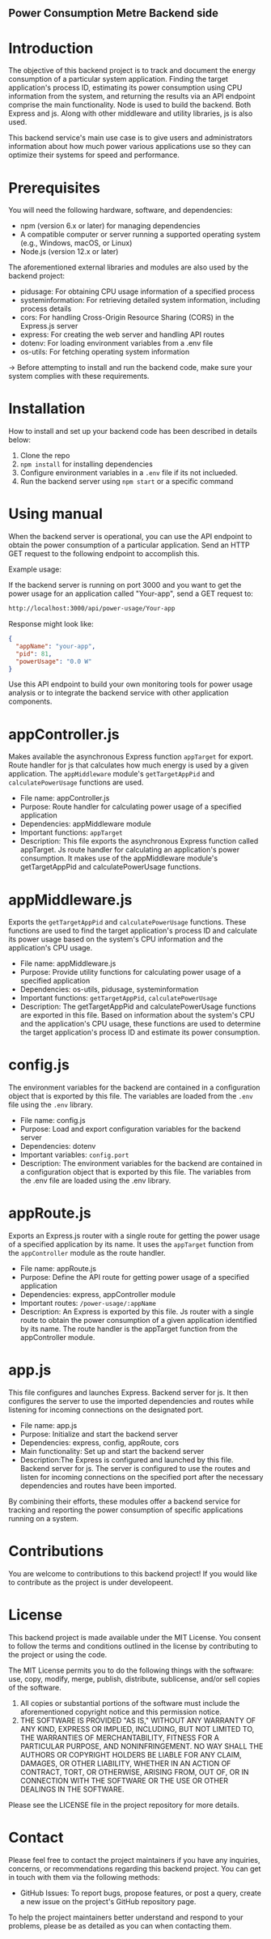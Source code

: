 ## Power Consumption Metre Backend side

# Introduction

The objective of this backend project is to track and document the energy consumption of a particular system application. Finding the target application's process ID, estimating its power consumption using CPU information from the system, and returning the results via an API endpoint comprise the main functionality. Node is used to build the backend. Both Express and js. Along with other middleware and utility libraries, js is also used. 
 
 This backend service's main use case is to give users and administrators information about how much power various applications use so they can optimize their systems for speed and performance.

# Prerequisites

You will need the following hardware, software, and dependencies:

* npm (version 6.x or later) for managing dependencies
* A compatible computer or server running a supported operating system (e.g., Windows, macOS, or Linux)
* Node.js (version 12.x or later)


The aforementioned external libraries and modules are also used by the backend project:

* pidusage: For obtaining CPU usage information of a specified process
* systeminformation: For retrieving detailed system information, including process details
* cors: For handling Cross-Origin Resource Sharing (CORS) in the Express.js server
* express: For creating the web server and handling API routes
* dotenv: For loading environment variables from a .env file
* os-utils: For fetching operating system information

-> Before attempting to install and run the backend code, make sure your system complies with these requirements.

# Installation

How to install and set up your backend code has been described in details below:

1. Clone the repo
2. `npm install` for installing dependencies
3. Configure environment variables in a `.env` file if its not inclueded.
4. Run the backend server using `npm start` or a specific command

# Using manual

When the backend server is operational, you can use the API endpoint to obtain the power consumption of a particular application. Send an HTTP GET request to the following endpoint to accomplish this.

Example usage:

If the backend server is running on port 3000 and you want to get the power usage for an application called "Your-app", send a GET request to:

```bash
http://localhost:3000/api/power-usage/Your-app
```

Response might look like:

```json
{
  "appName": "your-app",
  "pid": 81,
  "powerUsage": "0.0 W"
}
```

Use this API endpoint to build your own monitoring tools for power usage analysis or to integrate the backend service with other application components.


# appController.js

Makes available the asynchronous Express function `appTarget` for export. Route handler for js that calculates how much energy is used by a given application. The `appMiddleware` module's `getTargetAppPid` and `calculatePowerUsage` functions are used.

* File name: appController.js
* Purpose: Route handler for calculating power usage of a specified application
* Dependencies: appMiddleware module
* Important functions: `appTarget`
* Description: This file exports the asynchronous Express function called appTarget. Js route handler for calculating an application's power consumption. It makes use of the appMiddleware module's getTargetAppPid and calculatePowerUsage functions.

# appMiddleware.js

Exports the `getTargetAppPid` and `calculatePowerUsage` functions. These functions are used to find the target application's process ID and calculate its power usage based on the system's CPU information and the application's CPU usage.

* File name: appMiddleware.js
* Purpose: Provide utility functions for calculating power usage of a specified application
* Dependencies: os-utils, pidusage, systeminformation
* Important functions: `getTargetAppPid`, `calculatePowerUsage`
* Description: The getTargetAppPid and calculatePowerUsage functions are exported in this file. Based on information about the system's CPU and the application's CPU usage, these functions are used to determine the target application's process ID and estimate its power consumption.

# config.js

The environment variables for the backend are contained in a configuration object that is exported by this file. The variables are loaded from the `.env` file using the `.env` library.

* File name: config.js
* Purpose: Load and export configuration variables for the backend server
* Dependencies: dotenv
* Important variables: `config.port`
* Description: The environment variables for the backend are contained in a configuration object that is exported by this file. The variables from the .env file are loaded using the .env library.


# appRoute.js

Exports an Express.js router with a single route for getting the power usage of a specified application by its name. It uses the `appTarget` function from the `appController` module as the route handler.

* File name: appRoute.js
* Purpose: Define the API route for getting power usage of a specified application
* Dependencies: express, appController module
* Important routes: `/power-usage/:appName`
* Description: An Express is exported by this file. Js router with a single route to obtain the power consumption of a given application identified by its name. The route handler is the appTarget function from the appController module.

# app.js

This file configures and launches Express. Backend server for js. It then configures the server to use the imported dependencies and routes while listening for incoming connections on the designated port.

* File name: app.js
* Purpose: Initialize and start the backend server
* Dependencies: express, config, appRoute, cors
* Main functionality: Set up and start the backend server
* Description:The Express is configured and launched by this file. Backend server for js. The server is configured to use the routes and listen for incoming connections on the specified port after the necessary dependencies and routes have been imported.

By combining their efforts, these modules offer a backend service for tracking and reporting the power consumption of specific applications running on a system.

# Contributions

You are welcome to contributions to this backend project! If you would like to contribute as the project is under developeent.

# License

This backend project is made available under the MIT License. You consent to follow the terms and conditions outlined in the license by contributing to the project or using the code. 
 
 The MIT License permits you to do the following things with the software: use, copy, modify, merge, publish, distribute, sublicense, and/or sell copies of the software. 
 
 1. All copies or substantial portions of the software must include the aforementioned copyright notice and this permission notice. 
 2. THE SOFTWARE IS PROVIDED "AS IS," WITHOUT ANY WARRANTY OF ANY KIND, EXPRESS OR IMPLIED, INCLUDING, BUT NOT LIMITED TO, THE WARRANTIES OF MERCHANTABILITY, FITNESS FOR A PARTICULAR PURPOSE, AND NONINFRINGEMENT. NO WAY SHALL THE AUTHORS OR COPYRIGHT HOLDERS BE LIABLE FOR ANY CLAIM, DAMAGES, OR OTHER LIABILITY, WHETHER IN AN ACTION OF CONTRACT, TORT, OR OTHERWISE, ARISING FROM, OUT OF, OR IN CONNECTION WITH THE SOFTWARE OR THE USE OR OTHER DEALINGS IN THE SOFTWARE. 
 
 Please see the LICENSE file in the project repository for more details.

# Contact

Please feel free to contact the project maintainers if you have any inquiries, concerns, or recommendations regarding this backend project. You can get in touch with them via the following methods:

- GitHub Issues: To report bugs, propose features, or post a query, create a new issue on the project's GitHub repository page.

To help the project maintainers better understand and respond to your problems, please be as detailed as you can when contacting them.
